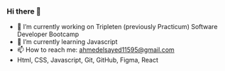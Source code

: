 ### Hi there 👋


- 🔭 I’m currently working on Tripleten (previously Practicum) Software Developer Bootcamp
- 🌱 I’m currently learning Javascript
- 📫 How to reach me: ahmedelsayed11595@gmail.com
- Html, CSS, Javascript, Git, GitHub, Figma, React
